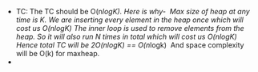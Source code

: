 - TC:
The TC should be O(n*logK). Here is why-
​
Max size of heap at any time is K.
We are inserting every element in the heap once which will cost us O(nlogK)
The inner loop is used to remove elements from the heap. So it will also run N times in total which will cost us O(nlogK)
Hence total TC will be 2O(nlogK) == O(n*logk)
​
And space complexity will be O(k) for maxheap.
​
-